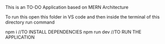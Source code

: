 This is an TO-DO Application based on MERN Architecture

To run this open this folder in VS code and then inside the terminal of this directory run command

npm i  //TO INSTALL DEPENDENCIES
npm run dev  //TO RUN THE APPLICATION